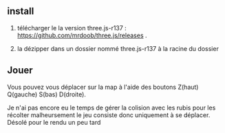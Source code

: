 ## install ##

1. télécharger le la version three.js-r137 : https://github.com/mrdoob/three.js/releases .

2. la dézipper dans un dossier nommé three.js-r137 à la racine du dossier


## Jouer ##

Vous pouvez vous déplacer sur la map à l'aide des boutons Z(haut) Q(gauche) S(bas) D(droite).

Je n'ai pas encore eu le temps de gérer la colision avec les rubis pour les récolter malheursement le jeu consiste donc uniquement à se déplacer.
Désolé pour le rendu un peu tard